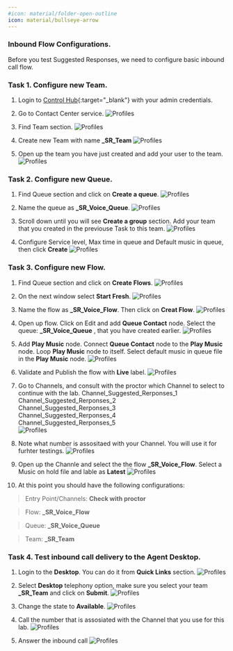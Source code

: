 ```yaml
---
#icon: material/folder-open-outline
icon: material/bullseye-arrow
---
```



### Inbound Flow Configurations. 

Before you test Suggested Responses, we need to configure basic inbound call flow. 

### Task 1. Configure new Team. 

1. Login to [Control Hub](https://admin.webex.com){:target="_blank"} with your admin credentials.

2. Go to Contact Center service.
    ![Profiles](../graphics/Lab1_AI_Agent/9.38.png)

3. Find Team section. 
    ![Profiles](../graphics/Lab1_AI_Agent/9.39.png)

4. Create new Team with name **<copy><w class="attendee"></w>_SR_Team</copy>**
    ![Profiles](../graphics/Lab1_AI_Agent/9.40.png)

5. Open up the team you have just created and add your user to the team. 
    ![Profiles](../graphics/Lab1_AI_Agent/9.45.gif)

### Task 2. Configure new Queue. 

1. Find Queue section and click on **Create a queue**.
    ![Profiles](../graphics/Lab1_AI_Agent/9.41.png)

2. Name the queue as **<copy><w class="attendee"></w>_SR_Voice_Queue</copy>**.
    ![Profiles](../graphics/Lab1_AI_Agent/9.42.png)

3. Scroll down until you will see **Create a group** section. Add your team that you created in the previouse Task to this team. 
    ![Profiles](../graphics/Lab1_AI_Agent/9.43.gif)

4. Configure Service level, Max time in queue and Default music in queue, then click **Create**
    ![Profiles](../graphics/Lab1_AI_Agent/9.44.gif)


### Task 3. Configure new Flow.

1. Find Queue section and click on **Create Flows**.
    ![Profiles](../graphics/Lab1_AI_Agent/9.46.png)

2. On the next window select **Start Fresh**. 
    ![Profiles](../graphics/Lab1_AI_Agent/9.47.png)

3. Name the flow as **<copy><w class="attendee"></w>_SR_Voice_Flow</copy>**. Then click on **Creat Flow**.
    ![Profiles](../graphics/Lab1_AI_Agent/9.48.png)

4. Open up flow. Click on Edit and add **Queue Contact** node. Select the queue: **<copy><w class="attendee"></w>_SR_Voice_Queue</copy>** , that you have created earlier.
    ![Profiles](../graphics/Lab1_AI_Agent/9.49.gif)

5. Add **Play Music** node. Connect **Queue Contact** node to the **Play Music** node. Loop **Play Music** node to itself. Select default music in queue file in the **Play Music** node. 
    ![Profiles](../graphics/Lab1_AI_Agent/9.50.gif)

6. Validate and Publish the flow with **Live** label. 
    ![Profiles](../graphics/Lab1_AI_Agent/9.51.png)


7. Go to Channels, and consult with the proctor which Channel to select to continue with the lab. 
Channel_Suggested_Rerponses_1 <br>
Channel_Suggested_Rerponses_2 <br>
Channel_Suggested_Rerponses_3 <br>
Channel_Suggested_Rerponses_4 <br>
Channel_Suggested_Rerponses_5 <br>
    ![Profiles](../graphics/Lab1_AI_Agent/9.52.png)

8. Note what number is assositaed with your Channel. You will use it for furhter testings. 
    ![Profiles](../graphics/Lab1_AI_Agent/9.57.png)

9. Open up the Channle and select the the flow **<copy><w class="attendee"></w>_SR_Voice_Flow</copy>**. Select a Music on hold file and lable as **Latest**
    ![Profiles](../graphics/Lab1_AI_Agent/9.53.gif)


10. At this point you should have the following configurations:

> Entry Point/Channels:  **Check with proctor**

> Flow: **<copy><w class="attendee"></w>_SR_Voice_Flow</copy>**

> Queue:  **<copy><w class="attendee"></w>_SR_Voice_Queue</copy>**

> Team:  **<copy><w class="attendee"></w>_SR_Team</copy>**


### Task 4. Test inbound call delivery to the Agent Desktop. 

1. Login to the **Desktop**. You can do it from **Quick Links** section. 
    ![Profiles](../graphics/Lab1_AI_Agent/9.54.png)

2. Select **Desktop** telephony option, make sure you select your team **<copy><w class="attendee"></w>_SR_Team</copy>** and click on **Submit**. 
    ![Profiles](../graphics/Lab1_AI_Agent/9.55.png)

3. Change the state to **Available**.
    ![Profiles](../graphics/Lab1_AI_Agent/9.56.png)

4. Call the number that is assosiated with the Channel that you use for this lab. 
    ![Profiles](../graphics/Lab1_AI_Agent/9.57.png)

5. Answer the inbound call
    ![Profiles](../graphics/Lab1_AI_Agent/9.58.png)














